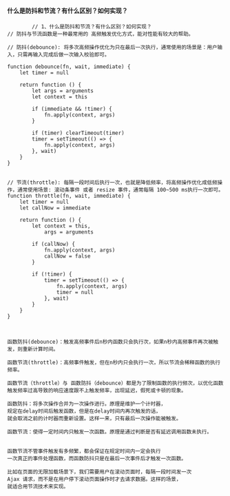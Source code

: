 #### 什么是防抖和节流？有什么区别？如何实现？
            // 1、什么是防抖和节流？有什么区别？如何实现？
    // 防抖与节流函数是一种最常用的 高频触发优化方式，能对性能有较大的帮助。
    
    // 防抖(debounce): 将多次高频操作优化为只在最后一次执行，通常使用的场景是：用户输入，只需再输入完成后做一次输入校验即可。
    
    function debounce(fn, wait, immediate) {
        let timer = null
    
        return function () {
            let args = arguments
            let context = this
    
            if (immediate && !timer) {
                fn.apply(context, args)
            }
    
            if (timer) clearTimeout(timer)
            timer = setTimeout(() => {
                fn.apply(context, args)
            }, wait)
        }
    }


    // 节流(throttle): 每隔一段时间后执行一次，也就是降低频率，将高频操作优化成低频操作，通常使用场景: 滚动条事件 或者 resize 事件，通常每隔 100~500 ms执行一次即可。
    function throttle(fn, wait, immediate) {
        let timer = null
        let callNow = immediate
    
        return function () {
            let context = this,
                args = arguments
    
            if (callNow) {
                fn.apply(context, args)
                callNow = false
            }
    
            if (!timer) {
                timer = setTimeout(() => {
                    fn.apply(context, args)
                    timer = null
                }, wait)
            }
        }
    }



    函数防抖(debounce)：触发高频事件后n秒内函数只会执行次，如果n秒内高频事件再次被触发，则重新计算时间。

    函数节流(throttle)：高频事件触发，但在n秒内只会执行一次，所以节流会稀释函数的执行频率。

    函数节流（throttle）与 函数防抖（debounce）都是为了限制函数的执行频次，以优化函数触发频率过高导致的响应速度跟不上触发频率，出现延迟，假死或卡顿的现象。
    
    函数防抖：将多次操作合并为一次操作进行。原理是维护一个计时器，
    规定在delay时间后触发函数，但是在delay时间内再次触发的话，
    就会取消之前的计时器而重新设置。这样一来，只有最后一次操作能被触发。
    
    函数节流：使得一定时间内只触发一次函数。原理是通过判断是否有延迟调用函数未执行。
    

    函数节流不管事件触发有多频繁，都会保证在规定时间内一定会执行
    一次真正的事件处理函数，而函数防抖只是在最后一次事件后才触发一次函数。 
    
    比如在页面的无限加载场景下，我们需要用户在滚动页面时，每隔一段时间发一次 
    Ajax 请求，而不是在用户停下滚动页面操作时才去请求数据。这样的场景，
    就适合用节流技术来实现。